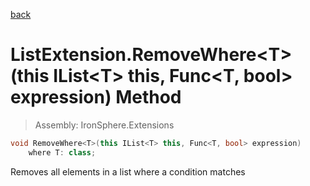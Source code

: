 ﻿

[back](/IronSphere.Extensions/types/ListExtension)

# ListExtension.RemoveWhere&lt;T&gt;(this IList&lt;T&gt; this, Func&lt;T, bool&gt; expression) Method

> Assembly: IronSphere.Extensions

```csharp
void RemoveWhere<T>(this IList<T> this, Func<T, bool> expression)
    where T: class;
```

Removes all elements in a list where a condition matches

 